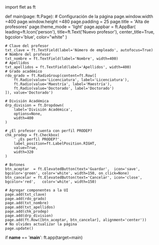 import flet as ft

def main(page: ft.Page):
    # Configuración de la página
    page.window.width =400
    page.window.height =480
    page.padding = 25
    page.title = 'Alta de profesores'
    page.theme_mode = 'light'
    page.appbar = ft.AppBar(
        leading=ft.Icon('person'),
        title=ft.Text('Nuevo profesor'),
        center_title=True,
        bgcolor='blue',
        color="white"
    )

    # Clave del profesor
    txt_clave = ft.TextField(label='Número de empleado', autofocus=True)
    # Nombre del profesor
    txt_nombre = ft.TextField(label='Nombre', width=400)
    # Apellidos
    txt_apellidos = ft.TextField(label='Apellidos', width=400)
    # Grado académico
    rdo_grado = ft.RadioGroup(content=ft.Row([
        ft.Radio(value='Licenciatura', label='Licenciatura'),
        ft.Radio(value='Maestría', label='Maestría'),
        ft.Radio(value='Doctorado', label='Doctorado')
    ]), value='Doctorado')

    # División Académica
    drp_division = ft.Dropdown(
        label='División Académica',
        options=None,
        width=400
    )

    # ¿El profesor cuenta con perfil PRODEP?
    chk_prodep = ft.Checkbox(
        ' ¿Es perfil PRODEP?',
        label_position=ft.LabelPosition.RIGHT,
        value=True,
        width=320
    )

    # Botones
    btn_aceptar  = ft.ElevatedButton(text='Guardar',  icon='save',  bgcolor='green', color='white', width=150, on_click=None)
    btn_cancelar = ft.ElevatedButton(text='Cancelar', icon='close', bgcolor='red',   color='white', width=150)

    # Agregar componentes a la UI
    page.add(txt_clave)
    page.add(rdo_grado)
    page.add(txt_nombre)
    page.add(txt_apellidos)
    page.add(chk_prodep)
    page.add(drp_division)
    page.add(ft.Row([btn_aceptar, btn_cancelar], alignment='center'))
    # No olvides actualizar la página
    page.update()


if __name__ == '__main__':
    ft.app(target=main)
